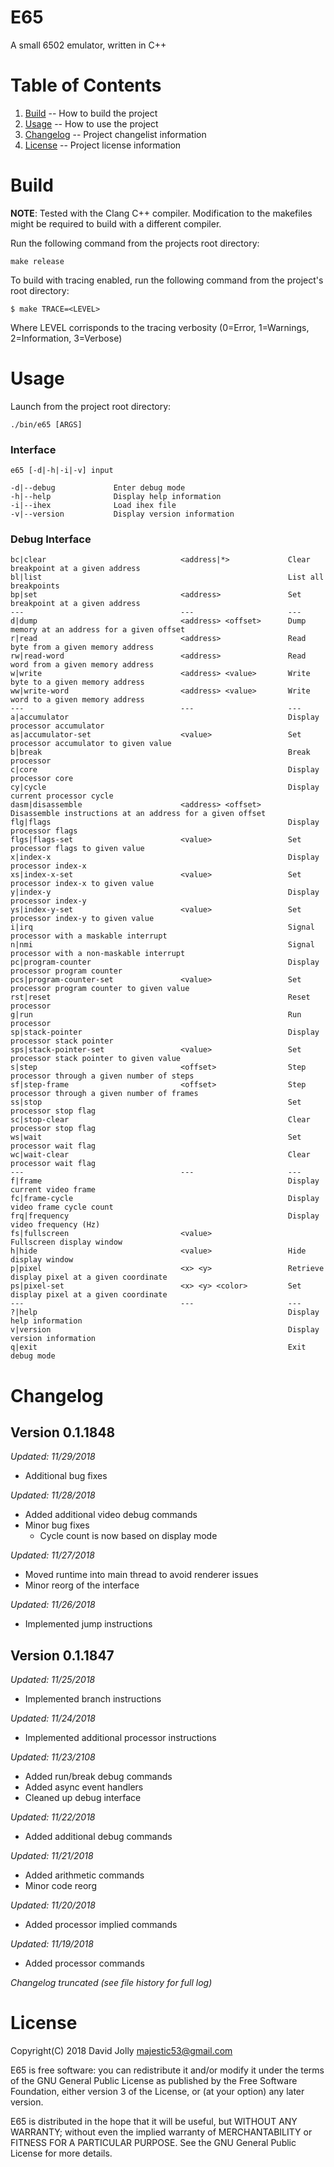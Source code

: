 E65
===

A small 6502 emulator, written in C++

Table of Contents
=================

1. [Build](https://github.com/majestic53/e65#build) -- How to build the project
2. [Usage](https://github.com/majestic53/e65#usage) -- How to use the project
3. [Changelog](https://github.com/majestic53/e65#changelog) -- Project changelist information
4. [License](https://github.com/majestic53/e65#license) -- Project license information

Build
=====

__NOTE__: Tested with the Clang C++ compiler. Modification to the makefiles might be required to build with a different compiler.

Run the following command from the projects root directory:

```
make release
```

To build with tracing enabled, run the following command from the project's root directory:

```
$ make TRACE=<LEVEL>
```

Where LEVEL corrisponds to the tracing verbosity (0=Error, 1=Warnings, 2=Information, 3=Verbose)

Usage
=====

Launch from the project root directory:

```
./bin/e65 [ARGS]
```

### Interface

```
e65 [-d|-h|-i|-v] input

-d|--debug             Enter debug mode
-h|--help              Display help information
-i|--ihex              Load ihex file
-v|--version           Display version information
```

### Debug Interface

```
bc|clear                              <address|*>             Clear breakpoint at a given address
bl|list                                                       List all breakpoints
bp|set                                <address>               Set breakpoint at a given address
---                                   ---                     ---
d|dump                                <address> <offset>      Dump memory at an address for a given offset
r|read                                <address>               Read byte from a given memory address
rw|read-word                          <address>               Read word from a given memory address
w|write                               <address> <value>       Write byte to a given memory address
ww|write-word                         <address> <value>       Write word to a given memory address
---                                   ---                     ---
a|accumulator                                                 Display processor accumulator
as|accumulator-set                    <value>                 Set processor accumulator to given value
b|break                                                       Break processor
c|core                                                        Display processor core
cy|cycle                                                      Display current processor cycle
dasm|disassemble                      <address> <offset>      Disassemble instructions at an address for a given offset
flg|flags                                                     Display processor flags
flgs|flags-set                        <value>                 Set processor flags to given value
x|index-x                                                     Display processor index-x
xs|index-x-set                        <value>                 Set processor index-x to given value
y|index-y                                                     Display processor index-y
ys|index-y-set                        <value>                 Set processor index-y to given value
i|irq                                                         Signal processor with a maskable interrupt
n|nmi                                                         Signal processor with a non-maskable interrupt
pc|program-counter                                            Display processor program counter
pcs|program-counter-set               <value>                 Set processor program counter to given value
rst|reset                                                     Reset processor
g|run                                                         Run processor
sp|stack-pointer                                              Display processor stack pointer
sps|stack-pointer-set                 <value>                 Set processor stack pointer to given value
s|step                                <offset>                Step processor through a given number of steps
sf|step-frame                         <offset>                Step processor through a given number of frames
ss|stop                                                       Set processor stop flag
sc|stop-clear                                                 Clear processor stop flag
ws|wait                                                       Set processor wait flag
wc|wait-clear                                                 Clear processor wait flag
---                                   ---                     ---
f|frame                                                       Display current video frame
fc|frame-cycle                                                Display video frame cycle count
frq|frequency                                                 Display video frequency (Hz)
fs|fullscreen                         <value>                 Fullscreen display window
h|hide                                <value>                 Hide display window
p|pixel                               <x> <y>                 Retrieve display pixel at a given coordinate
ps|pixel-set                          <x> <y> <color>         Set display pixel at a given coordinate
---                                   ---                     ---
?|help                                                        Display help information
v|version                                                     Display version information
q|exit                                                        Exit debug mode
```

Changelog
=========

Version 0.1.1848
----------------
*Updated: 11/29/2018*

* Additional bug fixes

*Updated: 11/28/2018*

* Added additional video debug commands
* Minor bug fixes
	* Cycle count is now based on display mode

*Updated: 11/27/2018*

* Moved runtime into main thread to avoid renderer issues
* Minor reorg of the interface

*Updated: 11/26/2018*

* Implemented jump instructions

Version 0.1.1847
----------------
*Updated: 11/25/2018*

* Implemented branch instructions

*Updated: 11/24/2018*

* Implemented additional processor instructions

*Updated: 11/23/2108*

* Added run/break debug commands
* Added async event handlers
* Cleaned up debug interface

*Updated: 11/22/2018*

* Added additional debug commands

*Updated: 11/21/2018*

* Added arithmetic commands
* Minor code reorg

*Updated: 11/20/2018*

* Added processor implied commands

*Updated: 11/19/2018*

* Added processor commands

*Changelog truncated (see file history for full log)*

License
=======

Copyright(C) 2018 David Jolly <majestic53@gmail.com>

E65 is free software: you can redistribute it and/or modify
it under the terms of the GNU General Public License as published by
the Free Software Foundation, either version 3 of the License, or
(at your option) any later version.

E65 is distributed in the hope that it will be useful,
but WITHOUT ANY WARRANTY; without even the implied warranty of
MERCHANTABILITY or FITNESS FOR A PARTICULAR PURPOSE.  See the
GNU General Public License for more details.
